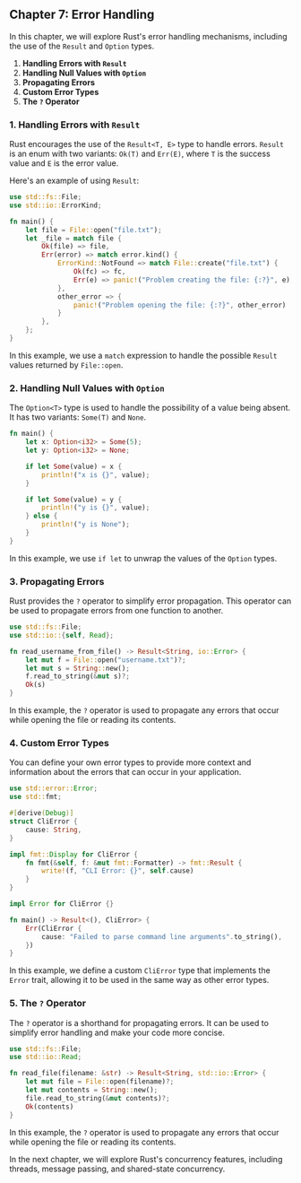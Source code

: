 
## Chapter 7: Error Handling

In this chapter, we will explore Rust's error handling mechanisms, including the use of the `Result` and `Option` types.

1. **Handling Errors with `Result`**
2. **Handling Null Values with `Option`**
3. **Propagating Errors**
4. **Custom Error Types**
5. **The `?` Operator**

### 1. Handling Errors with `Result`

Rust encourages the use of the `Result<T, E>` type to handle errors. `Result` is an enum with two variants: `Ok(T)` and `Err(E)`, where `T` is the success value and `E` is the error value.

Here's an example of using `Result`:

```rust
use std::fs::File;
use std::io::ErrorKind;

fn main() {
    let file = File::open("file.txt");
    let _file = match file {
        Ok(file) => file,
        Err(error) => match error.kind() {
            ErrorKind::NotFound => match File::create("file.txt") {
                Ok(fc) => fc,
                Err(e) => panic!("Problem creating the file: {:?}", e),
            },
            other_error => {
                panic!("Problem opening the file: {:?}", other_error)
            }
        },
    };
}
```

In this example, we use a `match` expression to handle the possible `Result` values returned by `File::open`.

### 2. Handling Null Values with `Option`

The `Option<T>` type is used to handle the possibility of a value being absent. It has two variants: `Some(T)` and `None`.

```rust
fn main() {
    let x: Option<i32> = Some(5);
    let y: Option<i32> = None;

    if let Some(value) = x {
        println!("x is {}", value);
    }

    if let Some(value) = y {
        println!("y is {}", value);
    } else {
        println!("y is None");
    }
}
```

In this example, we use `if let` to unwrap the values of the `Option` types.

### 3. Propagating Errors

Rust provides the `?` operator to simplify error propagation. This operator can be used to propagate errors from one function to another.

```rust
use std::fs::File;
use std::io::{self, Read};

fn read_username_from_file() -> Result<String, io::Error> {
    let mut f = File::open("username.txt")?;
    let mut s = String::new();
    f.read_to_string(&mut s)?;
    Ok(s)
}
```

In this example, the `?` operator is used to propagate any errors that occur while opening the file or reading its contents.

### 4. Custom Error Types

You can define your own error types to provide more context and information about the errors that can occur in your application.

```rust
use std::error::Error;
use std::fmt;

#[derive(Debug)]
struct CliError {
    cause: String,
}

impl fmt::Display for CliError {
    fn fmt(&self, f: &mut fmt::Formatter) -> fmt::Result {
        write!(f, "CLI Error: {}", self.cause)
    }
}

impl Error for CliError {}

fn main() -> Result<(), CliError> {
    Err(CliError {
        cause: "Failed to parse command line arguments".to_string(),
    })
}
```

In this example, we define a custom `CliError` type that implements the `Error` trait, allowing it to be used in the same way as other error types.

### 5. The `?` Operator

The `?` operator is a shorthand for propagating errors. It can be used to simplify error handling and make your code more concise.

```rust
use std::fs::File;
use std::io::Read;

fn read_file(filename: &str) -> Result<String, std::io::Error> {
    let mut file = File::open(filename)?;
    let mut contents = String::new();
    file.read_to_string(&mut contents)?;
    Ok(contents)
}
```

In this example, the `?` operator is used to propagate any errors that occur while opening the file or reading its contents.

In the next chapter, we will explore Rust's concurrency features, including threads, message passing, and shared-state concurrency.